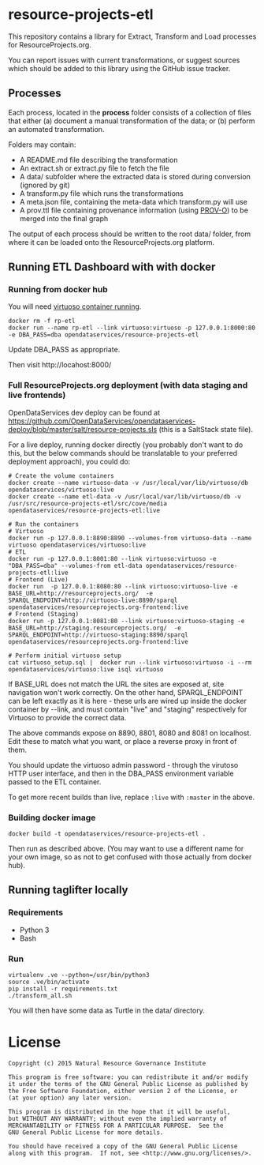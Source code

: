 # resource-projects-etl

This repository contains a library for Extract, Transform and Load processes for ResourceProjects.org.

You can report issues with current transformations, or suggest sources which should be added to this library using the GitHub issue tracker.

## Processes
Each process, located in the **process** folder consists of a collection of files that either (a) document a manual transformation of the data; or (b) perform an automated transformation.

Folders may contain:

* A README.md file describing the transformation
* An extract.sh or extract.py file to fetch the file
* A data/ subfolder where the extracted data is stored during conversion (ignored by git)
* A transform.py file which runs the transformations
* A meta.json file, containing the meta-data which transform.py will use
* A prov.ttl file containing provenance information (using [PROV-O](www.w3.org/TR/prov-o)) to be merged into the final graph

The output of each process should be written to the root data/ folder, from where it can be loaded onto the ResourceProjects.org platform.

## Running ETL Dashboard with with docker

### Running from docker hub

You will need [virtuoso container running](https://github.com/NRGI/resourceprojects.org-frontend/#pre-requisites).

```
docker rm -f rp-etl
docker run --name rp-etl --link virtuoso:virtuoso -p 127.0.0.1:8000:80 -e DBA_PASS=dba opendataservices/resource-projects-etl
```

Update DBA_PASS as appropriate.

Then visit http://locahost:8000/

### Full ResourceProjects.org deployment (with data staging and live frontends)

OpenDataServices dev deploy can be found at https://github.com/OpenDataServices/opendataservices-deploy/blob/master/salt/resource-projects.sls (this is a SaltStack state file).

For a live deploy, running docker directly (you probably don't want to do this, but the below commands should be translatable to your preferred deployment approach), you could do:

```
# Create the volume containers
docker create --name virtuoso-data -v /usr/local/var/lib/virtuoso/db opendataservices/virtuoso:live
docker create --name etl-data -v /usr/local/var/lib/virtuoso/db -v /usr/src/resource-projects-etl/src/cove/media opendataservices/resource-projects-etl:live

# Run the containers
# Virtuoso
docker run -p 127.0.0.1:8890:8890 --volumes-from virtuoso-data --name virtuoso opendataservices/virtuoso:live
# ETL
docker run -p 127.0.0.1:8001:80 --link virtuoso:virtuoso -e "DBA_PASS=dba" --volumes-from etl-data opendataservices/resource-projects-etl:live
# Frontend (Live)
docker run  -p 127.0.0.1:8080:80 --link virtuoso:virtuoso-live -e BASE_URL=http://resourceprojects.org/  -e SPARQL_ENDPOINT=http://virtuoso-live:8890/sparql opendataservices/resourceprojects.org-frontend:live
# Frontend (Staging)
docker run -p 127.0.0.1:8081:80 --link virtuoso:virtuoso-staging -e BASE_URL=http://staging.resourceprojects.org/  -e SPARQL_ENDPOINT=http://virtuoso-staging:8890/sparql opendataservices/resourceprojects.org-frontend:live

# Perform initial virtuoso setup
cat virtuoso_setup.sql |  docker run --link virtuoso:virtuoso -i --rm opendataservices/virtuoso:live isql virtuoso
```

If BASE_URL does not match the URL the sites are exposed at, site navigation won't work correctly. On the other hand, SPARQL_ENDPOINT can be left exactly as it is here - these urls are wired up inside the docker container by --link, and must contain "live" and "staging" respectively for Virtuoso to provide the correct data.

The above commands expose on 8890, 8801, 8080 and 8081 on localhost. Edit these to match what you want, or place a reverse proxy in front of them.

You should update the virtuoso admin password - through the virutoso HTTP user interface, and then in the DBA_PASS environment variable passed to the ETL container.

To get more recent builds than live, replace `:live` with `:master` in the above.


### Building docker image

```
docker build -t opendataservices/resource-projects-etl .
```

Then run as described above. (You may want to use a different name for your own image, so as not to get confused with those actually from docker hub).

## Running taglifter locally

### Requirements

* Python 3
* Bash

### Run

```
virtualenv .ve --python=/usr/bin/python3
source .ve/bin/activate
pip install -r requirements.txt
./transform_all.sh
```

You will then have some data as Turtle in the data/ directory.

# License

```
Copyright (c) 2015 Natural Resource Governance Institute

This program is free software: you can redistribute it and/or modify
it under the terms of the GNU General Public License as published by
the Free Software Foundation, either version 2 of the License, or
(at your option) any later version.

This program is distributed in the hope that it will be useful,
but WITHOUT ANY WARRANTY; without even the implied warranty of
MERCHANTABILITY or FITNESS FOR A PARTICULAR PURPOSE.  See the
GNU General Public License for more details.

You should have received a copy of the GNU General Public License
along with this program.  If not, see <http://www.gnu.org/licenses/>.
```
